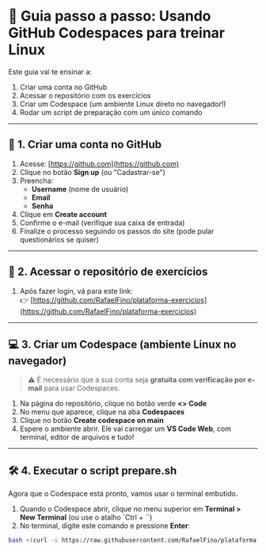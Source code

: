 # 🐧 Guia passo a passo: Usando GitHub Codespaces para treinar Linux

Este guia vai te ensinar a:

1. Criar uma conta no GitHub
2. Acessar o repositório com os exercícios
3. Criar um Codespace (um ambiente Linux direto no navegador!)
4. Rodar um script de preparação com um único comando

---

## 🧾 1. Criar uma conta no GitHub

1. Acesse: [https://github.com](https://github.com)
2. Clique no botão **Sign up** (ou "Cadastrar-se")
3. Preencha:
   - **Username** (nome de usuário)
   - **Email**
   - **Senha**
4. Clique em **Create account**
5. Confirme o e-mail (verifique sua caixa de entrada)
6. Finalize o processo seguindo os passos do site (pode pular questionários se quiser)

---

## 🔗 2. Acessar o repositório de exercícios

1. Após fazer login, vá para este link:  
   👉 [https://github.com/RafaelFino/plataforma-exercicios](https://github.com/RafaelFino/plataforma-exercicios)

---

## 💻 3. Criar um Codespace (ambiente Linux no navegador)

> ⚠️ É necessário que a sua conta seja **gratuita com verificação por e-mail** para usar Codespaces.

1. Na página do repositório, clique no botão verde **<> Code**
2. No menu que aparece, clique na aba **Codespaces**
3. Clique no botão **Create codespace on main**
4. Espere o ambiente abrir. Ele vai carregar um **VS Code Web**, com terminal, editor de arquivos e tudo!

---

## 🛠️ 4. Executar o script prepare.sh

Agora que o Codespace está pronto, vamos usar o terminal embutido.

1. Quando o Codespace abrir, clique no menu superior em **Terminal > New Terminal** (ou use o atalho `Ctrl + \``)
2. No terminal, digite este comando e pressione **Enter**:

```bash
bash <(curl -s https://raw.githubusercontent.com/RafaelFino/plataforma-exercicios/refs/heads/main/linux-training/prepare.sh)
